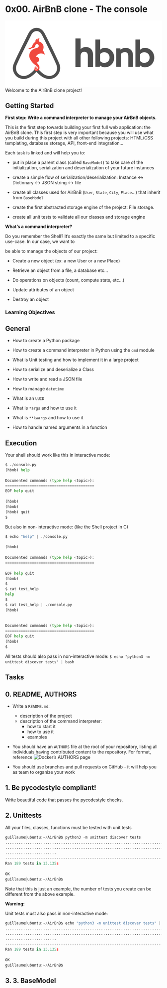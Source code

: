 # 0x00. AirBnB clone - The console

![HolBnB clone](./hBnB.png)
Welcome to the AirBnB clone project!

## Getting Started

**First step: Write a command interpreter to manage your AirBnB objects.**

This is the first step towards building your first full web application: the AirBnB clone. This first step is very important because you will use what you build during this project with all other following projects: HTML/CSS templating, database storage, API, front-end integration…

Each task is linked and will help you to:

- put in place a parent class (called `BaseModel`) to take care of the initialization, serialization and deserialization of your future instances

- create a simple flow of serialization/deserialization: Instance <-> Dictionary <-> JSON string <-> file
- create all classes used for AirBnB (`User`, `State`, `City`, `Place`…) that inherit from `BaseModel`
- create the first abstracted storage engine of the project: File storage.
- create all unit tests to validate all our classes and storage engine

**What’s a command interpreter?**

Do you remember the Shell? It’s exactly the same but limited to a specific use-case. In our case, we want to

be able to manage the objects of our project:

- Create a new object (ex: a new User or a new Place)

- Retrieve an object from a file, a database etc…

- Do operations on objects (count, compute stats, etc…)

- Update attributes of an object

- Destroy an object

### Learning Objectives

## General

- How to create a Python package
- How to create a command interpreter in Python using the `cmd` module

- What is Unit testing and how to implement it in a large project

- How to serialize and deserialize a Class

- How to write and read a JSON file

- How to manage `datetime`

- What is an `UUID`

- What is `*args` and how to use it

- What is `**kwargs` and how to use it

- How to handle named arguments in a function

## Execution

Your shell should work like this in interactive mode:

```Python
$ ./console.py
(hbnb) help

Documented commands (type help <topic>):
========================================
EOF help quit

(hbnb)
(hbnb)
(hbnb) quit
$
```

But also in non-interactive mode: (like the Shell project in C)

```Python
$ echo "help" | ./console.py

(hbnb)

Documented commands (type help <topic>):
========================================

EOF help quit
(hbnb)
$
$ cat test_help
help
$
$ cat test_help | ./console.py
(hbnb)


Documented commands (type help <topic>):
========================================
EOF help quit
(hbnb)
$

```

All tests should also pass in non-interactive mode: `$ echo "python3 -m unittest discover tests" | bash`

## Tasks

## 0. README, AUTHORS

- Write a `README.md`:

  - description of the project
  - description of the command interpreter:
    - how to start it
    - how to use it
    - examples

- You should have an `AUTHORS` file at the root of your repository, listing all individuals having contributed content to the repository. For format, reference ![Docker’s AUTHORS page](<[./hBnB.png](https://github.com/moby/moby/blob/master/AUTHORS)>)

- You should use branches and pull requests on GitHub - it will help you as team to organize your work

## 1. Be pycodestyle compliant!

Write beautiful code that passes the pycodestyle checks.

## 2. Unittests

All your files, classes, functions must be tested with unit tests

```Python
guillaume@ubuntu:~/AirBnB$ python3 -m unittest discover tests
...................................................................................
...................................................................................
.......................
----------------------------------------------------------------------
Ran 189 tests in 13.135s

OK
guillaume@ubuntu:~/AirBnB$
```

Note that this is just an example, the number of tests you create can be different from the above example.

**Warning:**

Unit tests must also pass in non-interactive mode:

```Python
guillaume@ubuntu:~/AirBnB$ echo "python3 -m unittest discover tests" | bash
...................................................................................
...................................................................................
.......................
----------------------------------------------------------------------
Ran 189 tests in 13.135s

OK
guillaume@ubuntu:~/AirBnB$
```

## 3. 3. BaseModel
